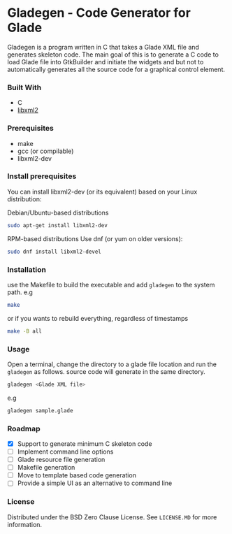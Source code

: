 # Gladegen - Code Generator for Glade
Gladegen is a program written in C that takes a Glade XML file and generates skeleton code. The main goal of this is to generate a C code to load Glade file into GtkBuilder and initiate the widgets and but not to automatically generates all the source code for a graphical control element.

### Built With
* C
* [libxml2](https://gitlab.gnome.org/GNOME/libxml2)

### Prerequisites
* make
* gcc (or compilable)
* libxml2-dev

### Install prerequisites
You can install libxml2-dev (or its equivalent) based on your Linux distribution:  

Debian/Ubuntu-based distributions  

   ```sh
   sudo apt-get install libxml2-dev
   ```
RPM-based distributions
Use dnf (or yum on older versions):

   ```sh
   sudo dnf install libxml2-devel
   ```


### Installation

use the Makefile to build the executable and add `gladegen` to the system path. 
e.g

   ```sh
   make
   ```

or if you wants to rebuild everything, regardless of timestamps

   ```sh
   make -B all
   ```

### Usage
Open a terminal, change the directory to a glade file location and run the `gladegen` as follows. source code will generate in the same directory. 
   ```sh
   gladegen <Glade XML file>
   ```
e.g

   ```sh
   gladegen sample.glade
   ```

### Roadmap

- [x] Support to generate minimum C skeleton code
- [ ] Implement command line options
- [ ] Glade resource file generation
- [ ] Makefile generation
- [ ] Move to template based code generation
- [ ] Provide a simple UI as an alternative to command line

### License
Distributed under the BSD Zero Clause License. See `LICENSE.MD` for more information.
